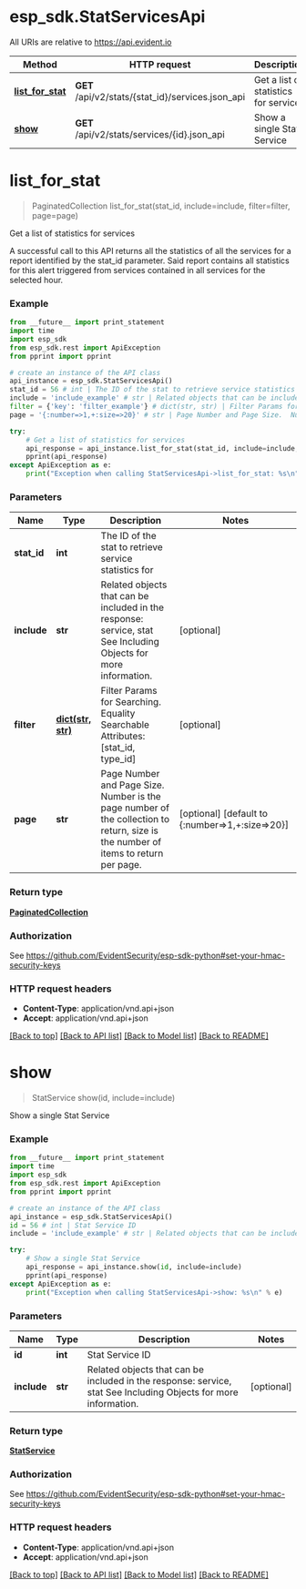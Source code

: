 # esp_sdk.StatServicesApi

All URIs are relative to https://api.evident.io

Method | HTTP request | Description
------------- | ------------- | -------------
[**list_for_stat**](StatServicesApi.md#list_for_stat) | **GET** /api/v2/stats/{stat_id}/services.json_api | Get a list of statistics for services
[**show**](StatServicesApi.md#show) | **GET** /api/v2/stats/services/{id}.json_api | Show a single Stat Service


# **list_for_stat**
> PaginatedCollection list_for_stat(stat_id, include=include, filter=filter, page=page)

Get a list of statistics for services

A successful call to this API returns all the statistics of all the services for a report identified by the stat_id parameter. Said report contains all statistics for this alert triggered from services contained in all services for the selected hour.

### Example 
```python
from __future__ import print_statement
import time
import esp_sdk
from esp_sdk.rest import ApiException
from pprint import pprint

# create an instance of the API class
api_instance = esp_sdk.StatServicesApi()
stat_id = 56 # int | The ID of the stat to retrieve service statistics for
include = 'include_example' # str | Related objects that can be included in the response:  service, stat See Including Objects for more information. (optional)
filter = {'key': 'filter_example'} # dict(str, str) | Filter Params for Searching.  Equality Searchable Attributes: [stat_id, type_id]     (optional)
page = '{:number=>1,+:size=>20}' # str | Page Number and Page Size.  Number is the page number of the collection to return, size is the number of items to return per page. (optional) (default to {:number=>1,+:size=>20})

try: 
    # Get a list of statistics for services
    api_response = api_instance.list_for_stat(stat_id, include=include, filter=filter, page=page)
    pprint(api_response)
except ApiException as e:
    print("Exception when calling StatServicesApi->list_for_stat: %s\n" % e)
```

### Parameters

Name | Type | Description  | Notes
------------- | ------------- | ------------- | -------------
 **stat_id** | **int**| The ID of the stat to retrieve service statistics for | 
 **include** | **str**| Related objects that can be included in the response:  service, stat See Including Objects for more information. | [optional] 
 **filter** | [**dict(str, str)**](str.md)| Filter Params for Searching.  Equality Searchable Attributes: [stat_id, type_id]     | [optional] 
 **page** | **str**| Page Number and Page Size.  Number is the page number of the collection to return, size is the number of items to return per page. | [optional] [default to {:number&#x3D;&gt;1,+:size&#x3D;&gt;20}]

### Return type

[**PaginatedCollection**](PaginatedCollection.md)

### Authorization

See https://github.com/EvidentSecurity/esp-sdk-python#set-your-hmac-security-keys

### HTTP request headers

 - **Content-Type**: application/vnd.api+json
 - **Accept**: application/vnd.api+json

[[Back to top]](#) [[Back to API list]](../README.md#documentation-for-api-endpoints) [[Back to Model list]](../README.md#documentation-for-models) [[Back to README]](../README.md)

# **show**
> StatService show(id, include=include)

Show a single Stat Service



### Example 
```python
from __future__ import print_statement
import time
import esp_sdk
from esp_sdk.rest import ApiException
from pprint import pprint

# create an instance of the API class
api_instance = esp_sdk.StatServicesApi()
id = 56 # int | Stat Service ID
include = 'include_example' # str | Related objects that can be included in the response:  service, stat See Including Objects for more information. (optional)

try: 
    # Show a single Stat Service
    api_response = api_instance.show(id, include=include)
    pprint(api_response)
except ApiException as e:
    print("Exception when calling StatServicesApi->show: %s\n" % e)
```

### Parameters

Name | Type | Description  | Notes
------------- | ------------- | ------------- | -------------
 **id** | **int**| Stat Service ID | 
 **include** | **str**| Related objects that can be included in the response:  service, stat See Including Objects for more information. | [optional] 

### Return type

[**StatService**](StatService.md)

### Authorization

See https://github.com/EvidentSecurity/esp-sdk-python#set-your-hmac-security-keys

### HTTP request headers

 - **Content-Type**: application/vnd.api+json
 - **Accept**: application/vnd.api+json

[[Back to top]](#) [[Back to API list]](../README.md#documentation-for-api-endpoints) [[Back to Model list]](../README.md#documentation-for-models) [[Back to README]](../README.md)

